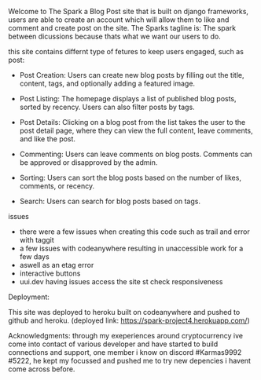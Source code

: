 Welcome to The Spark a Blog Post site that is built on django frameworks, users are able to create an account which will allow them to like and comment and create post on the site. The Sparks tagline is: The spark between dicussions because thats what we want our users to do. 

this site contains differnt type of fetures to keep users engaged, such as post:
- Post Creation: Users can create new blog posts by filling out the title, content, tags, and optionally adding a featured image.

- Post Listing: The homepage displays a list of published blog posts, sorted by recency. Users can also filter posts by tags.

- Post Details: Clicking on a blog post from the list takes the user to the post detail page, where they can view the full content, leave comments, and like the post.

- Commenting: Users can leave comments on blog posts. Comments can be approved or disapproved by the admin.

- Sorting: Users can sort the blog posts based on the number of likes, comments, or recency.

- Search: Users can search for blog posts based on tags.

issues

- there were a few issues when creating this code such as trail and error with taggit
- a few issues with codeanywhere resulting in unaccessible work for a few days
- aswell as an etag error
- interactive buttons
- uui.dev having issues access the site st check responsiveness


Deployment:

This site was deployed to heroku built on codeanywhere and pushed to github and heroku. (deployed link: <https://spark-project4.herokuapp.com/>)

Acknowledgments:
through my exeperiences around cryptocurrency ive come into contact of various developer and have started to build connections and support, one member i know on discord #Karmas9992 #5222, he kept my focussed and pushed me to try new depencies i havent come across before.